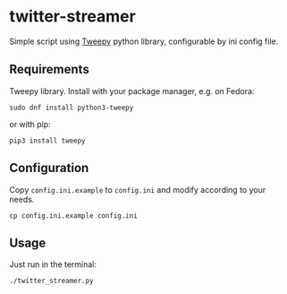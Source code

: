 # twitter-streamer

Simple script using [Tweepy](http://www.tweepy.org/) python library, configurable by ini config file.

## Requirements

Tweepy library. Install with your package manager, e.g. on Fedora:
```
sudo dnf install python3-tweepy
```

or with pip:
```
pip3 install tweepy
```

## Configuration

Copy `config.ini.example` to `config.ini` and modify according to your needs.
```
cp config.ini.example config.ini
```

## Usage

Just run in the terminal:
```
./twitter_streamer.py
```
